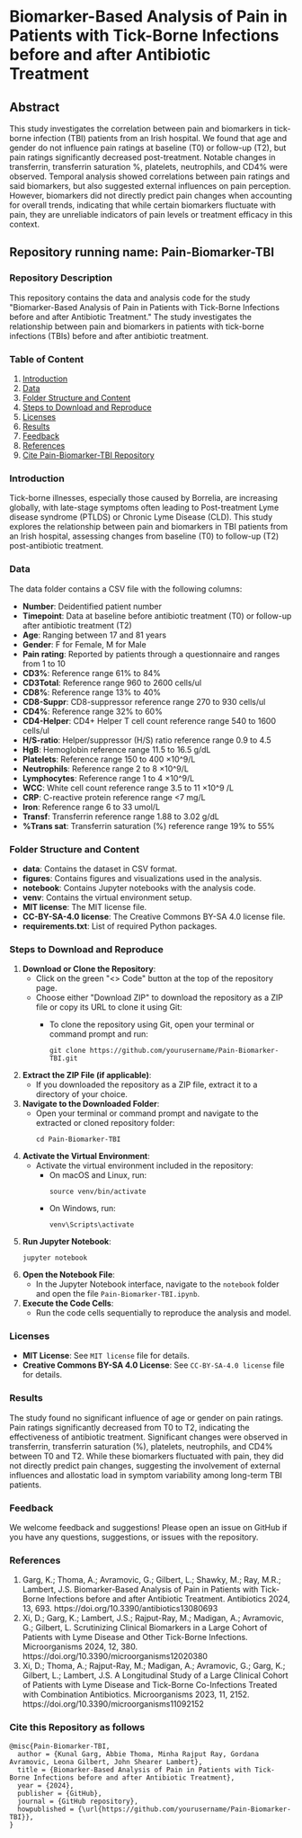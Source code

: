 <h1>Biomarker-Based Analysis of Pain in Patients with Tick-Borne Infections before and after Antibiotic Treatment</h1>

<h2>Abstract</h2>
<p>This study investigates the correlation between pain and biomarkers in tick-borne infection (TBI) patients from an Irish hospital. We found that age and gender do not influence pain ratings at baseline (T0) or follow-up (T2), but pain ratings significantly decreased post-treatment. Notable changes in transferrin, transferrin saturation %, platelets, neutrophils, and CD4% were observed. Temporal analysis showed correlations between pain ratings and said biomarkers, but also suggested external influences on pain perception. However, biomarkers did not directly predict pain changes when accounting for overall trends, indicating that while certain biomarkers fluctuate with pain, they are unreliable indicators of pain levels or treatment efficacy in this context.</p>

<h2>Repository running name: Pain-Biomarker-TBI</h2>

<h3>Repository Description</h3>
<p>This repository contains the data and analysis code for the study "Biomarker-Based Analysis of Pain in Patients with Tick-Borne Infections before and after Antibiotic Treatment." The study investigates the relationship between pain and biomarkers in patients with tick-borne infections (TBIs) before and after antibiotic treatment.</p>

<h3>Table of Content</h3>
<ol>
    <li><a href="#introduction">Introduction</a></li>
    <li><a href="#data">Data</a></li>
    <li><a href="#folder-structure-and-content">Folder Structure and Content</a></li>
    <li><a href="#steps-to-download-and-reproduce">Steps to Download and Reproduce</a></li>
    <li><a href="#licenses">Licenses</a></li>
    <li><a href="#results">Results</a></li>
    <li><a href="#feedback">Feedback</a></li>
    <li><a href="#references">References</a></li>
    <li><a href="#cite-this-repo-as">Cite Pain-Biomarker-TBI Repository</a></li>
</ol>

<h3 id="introduction">Introduction</h3>
<p>Tick-borne illnesses, especially those caused by Borrelia, are increasing globally, with late-stage symptoms often leading to Post-treatment Lyme disease syndrome (PTLDS) or Chronic Lyme Disease (CLD). This study explores the relationship between pain and biomarkers in TBI patients from an Irish hospital, assessing changes from baseline (T0) to follow-up (T2) post-antibiotic treatment.</p>

<h3 id="data">Data</h3>
<p>The data folder contains a CSV file with the following columns:</p>
<ul>
    <li><strong>Number</strong>: Deidentified patient number</li>
    <li><strong>Timepoint</strong>: Data at baseline before antibiotic treatment (T0) or follow-up after antibiotic treatment (T2)</li>
    <li><strong>Age</strong>: Ranging between 17 and 81 years</li>
    <li><strong>Gender</strong>: F for Female, M for Male</li>
    <li><strong>Pain rating</strong>: Reported by patients through a questionnaire and ranges from 1 to 10</li>
    <li><strong>CD3%</strong>: Reference range 61% to 84%</li>
    <li><strong>CD3Total</strong>: Reference range 960 to 2600 cells/ul</li>
    <li><strong>CD8%</strong>: Reference range 13% to 40%</li>
    <li><strong>CD8-Suppr</strong>: CD8-suppressor reference range 270 to 930 cells/ul</li>
    <li><strong>CD4%</strong>: Reference range 32% to 60%</li>
    <li><strong>CD4-Helper</strong>: CD4+ Helper T cell count reference range 540 to 1600 cells/ul</li>
    <li><strong>H/S-ratio</strong>: Helper/suppressor (H/S) ratio reference range 0.9 to 4.5</li>
    <li><strong>HgB</strong>: Hemoglobin reference range 11.5 to 16.5 g/dL</li>
    <li><strong>Platelets</strong>: Reference range 150 to 400 ×10^9/L</li>
    <li><strong>Neutrophils</strong>: Reference range 2 to 8 ×10^9/L</li>
    <li><strong>Lymphocytes</strong>: Reference range 1 to 4 ×10^9/L</li>
    <li><strong>WCC</strong>: White cell count reference range 3.5 to 11 ×10^9 /L</li>
    <li><strong>CRP</strong>: C-reactive protein reference range &lt;7 mg/L</li>
    <li><strong>Iron</strong>: Reference range 6 to 33 umol/L</li>
    <li><strong>Transf</strong>: Transferrin reference range 1.88 to 3.02 g/dL</li>
    <li><strong>%Trans sat</strong>: Transferrin saturation (%) reference range 19% to 55%</li>
</ul>

<h3 id="folder-structure-and-content">Folder Structure and Content</h3>
<ul>
    <li><strong>data</strong>: Contains the dataset in CSV format.</li>
    <li><strong>figures</strong>: Contains figures and visualizations used in the analysis.</li>
    <li><strong>notebook</strong>: Contains Jupyter notebooks with the analysis code.</li>
    <li><strong>venv</strong>: Contains the virtual environment setup.</li>
    <li><strong>MIT license</strong>: The MIT license file.</li>
    <li><strong>CC-BY-SA-4.0 license</strong>: The Creative Commons BY-SA 4.0 license file.</li>
    <li><strong>requirements.txt</strong>: List of required Python packages.</li>
</ul>

<h3 id="steps-to-download-and-reproduce">Steps to Download and Reproduce</h3>
<ol>
    <li><strong>Download or Clone the Repository</strong>:
        <ul>
            <li>Click on the green "<> Code" button at the top of the repository page.</li>
            <li>Choose either "Download ZIP" to download the repository as a ZIP file or copy its URL to clone it using Git:</li>
            <ul>
                <li>To clone the repository using Git, open your terminal or command prompt and run:
                    <pre><code>git clone https://github.com/yourusername/Pain-Biomarker-TBI.git</code></pre>
                </li>
            </ul>
        </ul>
    </li>
    <li><strong>Extract the ZIP File (if applicable)</strong>:
        <ul>
            <li>If you downloaded the repository as a ZIP file, extract it to a directory of your choice.</li>
        </ul>
    </li>
    <li><strong>Navigate to the Downloaded Folder</strong>:
        <ul>
            <li>Open your terminal or command prompt and navigate to the extracted or cloned repository folder:
                <pre><code>cd Pain-Biomarker-TBI</code></pre>
            </li>
        </ul>
    </li>
    <li><strong>Activate the Virtual Environment</strong>:
        <ul>
            <li>Activate the virtual environment included in the repository:
                <ul>
                    <li>On macOS and Linux, run:
                        <pre><code>source venv/bin/activate</code></pre>
                    </li>
                    <li>On Windows, run:
                        <pre><code>venv\Scripts\activate</code></pre>
                    </li>
                </ul>
            </li>
        </ul>
    </li>
    <li><strong>Run Jupyter Notebook</strong>:
        <pre><code>jupyter notebook</code></pre>
    </li>
    <li><strong>Open the Notebook File</strong>:
        <ul>
            <li>In the Jupyter Notebook interface, navigate to the <code>notebook</code> folder and open the file <code>Pain-Biomarker-TBI.ipynb</code>.</li>
        </ul>
    </li>
    <li><strong>Execute the Code Cells</strong>:
        <ul>
            <li>Run the code cells sequentially to reproduce the analysis and model.</li>
        </ul>
    </li>
</ol>

<h3 id="licenses">Licenses</h3>
<ul>
    <li><strong>MIT License</strong>: See <code>MIT license</code> file for details.</li>
    <li><strong>Creative Commons BY-SA 4.0 License</strong>: See <code>CC-BY-SA-4.0 license</code> file for details.</li>
</ul>

<h3 id="results">Results</h3>
<p>The study found no significant influence of age or gender on pain ratings. Pain ratings significantly decreased from T0 to T2, indicating the effectiveness of antibiotic treatment. Significant changes were observed in transferrin, transferrin saturation (%), platelets, neutrophils, and CD4% between T0 and T2. While these biomarkers fluctuated with pain, they did not directly predict pain changes, suggesting the involvement of external influences and allostatic load in symptom variability among long-term TBI patients.</p>

<h3 id="feedback">Feedback</h3>
<p>We welcome feedback and suggestions! Please open an issue on GitHub if you have any questions, suggestions, or issues with the repository.</p>

<h3 id="references">References</h3>
<ol>
    <li>Garg, K.; Thoma, A.; Avramovic, G.; Gilbert, L.; Shawky, M.; Ray, M.R.; Lambert, J.S. Biomarker-Based Analysis of Pain in Patients with Tick-Borne Infections before and after Antibiotic Treatment. Antibiotics 2024, 13, 693. https://doi.org/10.3390/antibiotics13080693</li>
    <li>Xi, D.; Garg, K.; Lambert, J.S.; Rajput-Ray, M.; Madigan, A.; Avramovic, G.; Gilbert, L. Scrutinizing Clinical Biomarkers in a Large Cohort of Patients with Lyme Disease and Other Tick-Borne Infections. Microorganisms 2024, 12, 380. https://doi.org/10.3390/microorganisms12020380</li>
    <li>Xi, D.; Thoma, A.; Rajput-Ray, M.; Madigan, A.; Avramovic, G.; Garg, K.; Gilbert, L.; Lambert, J.S. A Longitudinal Study of a Large Clinical Cohort of Patients with Lyme Disease and Tick-Borne Co-Infections Treated with Combination Antibiotics. Microorganisms 2023, 11, 2152. https://doi.org/10.3390/microorganisms11092152</li>
</ol>

<h3 id="cite-this-repo-as">Cite this Repository as follows</h3>
<pre><code>@misc{Pain-Biomarker-TBI,
  author = {Kunal Garg, Abbie Thoma, Minha Rajput Ray, Gordana Avramovic, Leona Gilbert, John Shearer Lambert},
  title = {Biomarker-Based Analysis of Pain in Patients with Tick-Borne Infections before and after Antibiotic Treatment},
  year = {2024},
  publisher = {GitHub},
  journal = {GitHub repository},
  howpublished = {\url{https://github.com/yourusername/Pain-Biomarker-TBI}},
}</code></pre>

</body>
</html>
